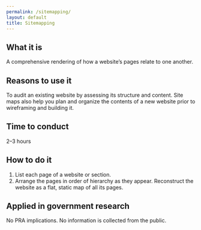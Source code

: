 ```yaml
---
permalink: /sitemapping/
layout: default
title: Sitemapping
---
```


## What it is

A comprehensive rendering of how a website’s pages relate to one another.

## Reasons to use it

To audit an existing website by assessing its structure and content. Site maps also help you plan and organize the contents of a new website prior to wireframing and building it.

## Time to conduct

2–3 hours

## How to do it

1. List each page of a website or section.
2. Arrange the pages in order of hierarchy as they appear. Reconstruct the website as a flat, static map of all its pages.

## Applied in government research

No PRA implications. No information is collected from the public.
